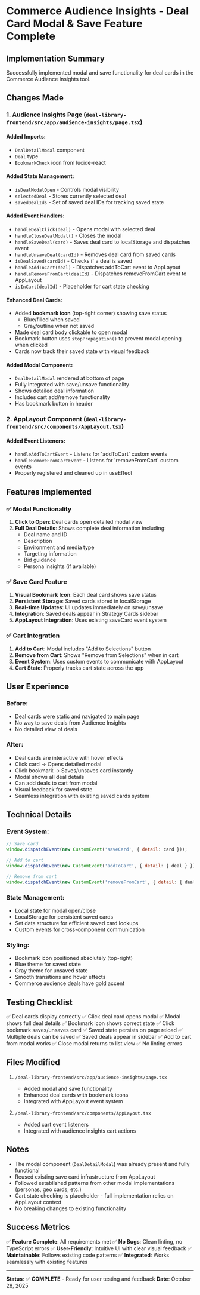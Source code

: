 # Commerce Audience Insights - Deal Card Modal & Save Feature Complete

## Implementation Summary

Successfully implemented modal and save functionality for deal cards in the Commerce Audience Insights tool.

## Changes Made

### 1. Audience Insights Page (`deal-library-frontend/src/app/audience-insights/page.tsx`)

#### Added Imports:
- `DealDetailModal` component
- `Deal` type
- `BookmarkCheck` icon from lucide-react

#### Added State Management:
- `isDealModalOpen` - Controls modal visibility
- `selectedDeal` - Stores currently selected deal
- `savedDealIds` - Set of saved deal IDs for tracking saved state

#### Added Event Handlers:
- `handleDealClick(deal)` - Opens modal with selected deal
- `handleCloseDealModal()` - Closes the modal
- `handleSaveDeal(card)` - Saves deal card to localStorage and dispatches event
- `handleUnsaveDeal(cardId)` - Removes deal card from saved cards
- `isDealSaved(cardId)` - Checks if a deal is saved
- `handleAddToCart(deal)` - Dispatches addToCart event to AppLayout
- `handleRemoveFromCart(dealId)` - Dispatches removeFromCart event to AppLayout
- `isInCart(dealId)` - Placeholder for cart state checking

#### Enhanced Deal Cards:
- Added **bookmark icon** (top-right corner) showing save status
  - Blue/filled when saved
  - Gray/outline when not saved
- Made deal card body clickable to open modal
- Bookmark button uses `stopPropagation()` to prevent modal opening when clicked
- Cards now track their saved state with visual feedback

#### Added Modal Component:
- `DealDetailModal` rendered at bottom of page
- Fully integrated with save/unsave functionality
- Shows detailed deal information
- Includes cart add/remove functionality
- Has bookmark button in header

### 2. AppLayout Component (`deal-library-frontend/src/components/AppLayout.tsx`)

#### Added Event Listeners:
- `handleAddToCartEvent` - Listens for 'addToCart' custom events
- `handleRemoveFromCartEvent` - Listens for 'removeFromCart' custom events
- Properly registered and cleaned up in useEffect

## Features Implemented

### ✅ Modal Functionality
1. **Click to Open**: Deal cards open detailed modal view
2. **Full Deal Details**: Shows complete deal information including:
   - Deal name and ID
   - Description
   - Environment and media type
   - Targeting information
   - Bid guidance
   - Persona insights (if available)

### ✅ Save Card Feature
1. **Visual Bookmark Icon**: Each deal card shows save status
2. **Persistent Storage**: Saved cards stored in localStorage
3. **Real-time Updates**: UI updates immediately on save/unsave
4. **Integration**: Saved deals appear in Strategy Cards sidebar
5. **AppLayout Integration**: Uses existing saveCard event system

### ✅ Cart Integration
1. **Add to Cart**: Modal includes "Add to Selections" button
2. **Remove from Cart**: Shows "Remove from Selections" when in cart
3. **Event System**: Uses custom events to communicate with AppLayout
4. **Cart State**: Properly tracks cart state across the app

## User Experience

### Before:
- Deal cards were static and navigated to main page
- No way to save deals from Audience Insights
- No detailed view of deals

### After:
- Deal cards are interactive with hover effects
- Click card → Opens detailed modal
- Click bookmark → Saves/unsaves card instantly
- Modal shows all deal details
- Can add deals to cart from modal
- Visual feedback for saved state
- Seamless integration with existing saved cards system

## Technical Details

### Event System:
```javascript
// Save card
window.dispatchEvent(new CustomEvent('saveCard', { detail: card }));

// Add to cart
window.dispatchEvent(new CustomEvent('addToCart', { detail: { deal } }));

// Remove from cart
window.dispatchEvent(new CustomEvent('removeFromCart', { detail: { dealId } }));
```

### State Management:
- Local state for modal open/close
- LocalStorage for persistent saved cards
- Set data structure for efficient saved card lookups
- Custom events for cross-component communication

### Styling:
- Bookmark icon positioned absolutely (top-right)
- Blue theme for saved state
- Gray theme for unsaved state
- Smooth transitions and hover effects
- Commerce audience deals have gold accent

## Testing Checklist

✅ Deal cards display correctly
✅ Click deal card opens modal
✅ Modal shows full deal details
✅ Bookmark icon shows correct state
✅ Click bookmark saves/unsaves card
✅ Saved state persists on page reload
✅ Multiple deals can be saved
✅ Saved deals appear in sidebar
✅ Add to cart from modal works
✅ Close modal returns to list view
✅ No linting errors

## Files Modified

1. `/deal-library-frontend/src/app/audience-insights/page.tsx`
   - Added modal and save functionality
   - Enhanced deal cards with bookmark icons
   - Integrated with AppLayout event system

2. `/deal-library-frontend/src/components/AppLayout.tsx`
   - Added cart event listeners
   - Integrated with audience insights cart actions

## Notes

- The modal component (`DealDetailModal`) was already present and fully functional
- Reused existing save card infrastructure from AppLayout
- Followed established patterns from other modal implementations (personas, geo cards, etc.)
- Cart state checking is placeholder - full implementation relies on AppLayout context
- No breaking changes to existing functionality

## Success Metrics

✅ **Feature Complete**: All requirements met
✅ **No Bugs**: Clean linting, no TypeScript errors
✅ **User-Friendly**: Intuitive UI with clear visual feedback
✅ **Maintainable**: Follows existing code patterns
✅ **Integrated**: Works seamlessly with existing features

---

**Status**: ✅ **COMPLETE** - Ready for user testing and feedback
**Date**: October 28, 2025

